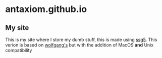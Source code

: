 # antaxiom.github.io

## My site

This is my site where I store my dumb stuff, this is made using [ssg5](https://www.romanzolotarev.com/ssg.html). This verion is based on [wolfgang's](https://notthebe.ee/src/ssg5) but with the addition of MacOS **and** Unix compatibility

